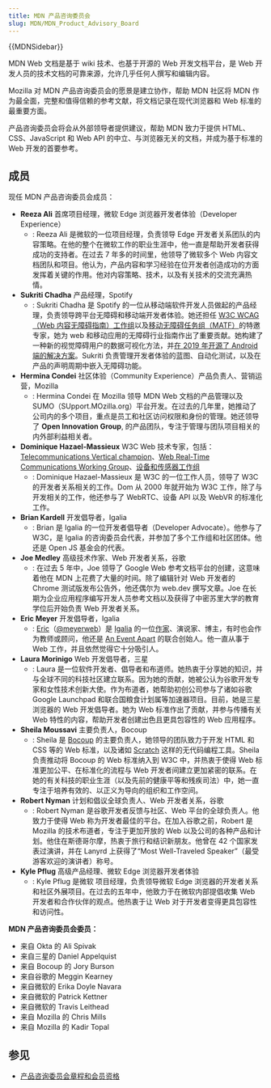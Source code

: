 ```yaml
---
title: MDN 产品咨询委员会
slug: MDN/MDN_Product_Advisory_Board
---
```


{{MDNSidebar}}

MDN Web 文档是基于 wiki 技术、也基于开源的 Web 开发文档平台，是 Web 开发人员的技术文档的可靠来源，允许几乎任何人撰写和编辑内容。

Mozilla 对 MDN 产品咨询委员会的愿景是建立协作，帮助 MDN 社区将 MDN 作为最全面，完整和值得信赖的参考文献，将文档记录在现代浏览器和 Web 标准的最重要方面。

产品咨询委员会将会从外部领导者提供建议，帮助 MDN 致力于提供 HTML、CSS、JavaScript 和 Web API 的中立、与浏览器无关的文档，并成为基于标准的 Web 开发的首要参考。

## 成员

现任 MDN 产品咨询委员会成员：

- **Reeza Ali**
  首席项目经理，微软 Edge 浏览器开发者体验（Developer Experience）
  - : Reeza Ali 是微软的一位项目经理，负责领导 Edge 开发者关系团队的内容策略。在他的整个在微软工作的职业生涯中，他一直是帮助开发者获得成功的支持者。在过去 7 年多的时间里，他领导了微软多个 Web 内容文档团队和项目。他认为，产品内容和学习经验在位开发者创造成功的方面发挥着关键的作用。他对内容策略、技术，以及有关技术的交流充满热情。
- **Sukriti Chadha**
  产品经理，Spotify
  - : Sukriti Chadha 是 Spotify 的一位从移动端软件开发人员做起的产品经理，负责领导跨平台无障碍和移动端开发者体验。她还担任 [W3C WCAG（Web 内容无障碍指南）工作组](https://www.w3.org/WAI/standards-guidelines/wcag/)以及[移动无障碍任务组（MATF）](https://www.w3.org/WAI/standards-guidelines/mobile/)的特邀专家，她为 web 和移动应用的无障碍行业指南作出了重要贡献。她构建了一种新的视觉障碍用户的数据可视化方法，并[在 2019 年开源了 Android 端的解决方案](https://developer.yahoo.com/blogs/612790529269366784/)。Sukriti 负责管理开发者体验的蓝图、自动化测试，以及在产品的声明周期中嵌入无障碍功能。
- **Hermina Condei**
  社区体验（Community Experience）产品负责人、营销运营，Mozilla
  - : Hermina Condei 在 Mozilla 领导 MDN Web 文档的产品管理以及 SUMO（SUpport.MOzilla.org）平台开发。在过去的几年里，她推动了公司内的多个项目，重点是员工和社区访问权限和身份的管理。她还领导了 **Open Innovation Group**, 的产品团队，专注于管理与团队项目相关的内外部利益相关者。
- **Dominique Hazael-Massieux**
  W3C Web 技术专家，包括：[Telecommunications Vertical champion](https://www.w3.org/Telco/)、[Web Real-Time Communications Working Group](https://www.w3.org/groups/wg/webrtc)、[设备和传感器工作组](https://www.w3.org/das/)
  - : Dominique Hazael-Massieux 是 W3C 的一位工作人员，领导了 W3C 的开发者关系相关的工作。Dom 从 2000 年就开始为 W3C 工作，除了与开发相关的工作，他还参与了 WebRTC、设备 API 以及 WebVR 的标准化工作。
- **Brian Kardell**
  开发倡导者，Igalia
  - : Brian 是 Igalia 的一位开发者倡导者（Developer Advocate）。他参与了 W3C，是 Igalia 的咨询委员会代表，并参加了多个工作组和社区团体。他还是 Open JS 基金会的代表。
- **Joe Medley**
  高级技术作家、Web 开发者关系，谷歌
  - : 在过去 5 年中，Joe 领导了 Google Web 参考文档平台的创建，这意味着他在 MDN 上花费了大量的时间。除了编辑针对 Web 开发者的 Chrome 测试版发布公告外，他还偶尔为 web.dev 撰写文章。Joe 在长期为企业应用程序编写开发人员参考文档以及获得了中密苏里大学的教育学位后开始负责 Web 开发者关系。
- **Eric Meyer**
  开发倡导者，Igalia
  - : [Eric](https://meyerweb.com/)（[@meyerweb](https://twitter.com/meyerweb)）是 [Igalia](https://www.igalia.com/) 的一位[作家](https://meyerweb.com/eric/writing.html)、演说家、博主，有时也会作为教师或顾问，他还是 [An Event Apart](https://aneventapart.com/) 的联合创始人。他一直从事于 Web 工作，并且依然觉得它十分吸引人。
- **Laura Morinigo**
  Web 开发倡导者，三星
  - : Laura 是一位软件开发者、倡导者和布道师。她热衷于分享她的知识，并与全球不同的科技社区建立联系。因为她的贡献，她被公认为谷歌开发专家和女性技术创新大使。作为布道者，她帮助初创公司参与了诸如谷歌 Google Launchpad 和联合国粮食计划属等加速器项目。目前，她是三星浏览器的 Web 开发倡导者。她为 Web 标准作出了贡献，并参与传播有关 Web 特性的内容，帮助开发者创建出色且更具包容性的 Web 应用程序。
- **Sheila Moussavi**
  主要负责人，Bocoup
  - : Sheila 是 [Bocoup](https://bocoup.com/about) 的主要负责人，她领导的团队致力于开发 HTML 和 CSS 等的 Web 标准，以及诸如 [Scratch](https://www.scratchfoundation.org/) 这样的无代码编程工具。Sheila 负责推动将 Bocoup 的 Web 标准纳入到 W3C 中，并热衷于使得 Web 标准更加公平、在标准化的流程与 Web 开发者间建立更加紧密的联系。在她的有关科技的职业生涯（以及先前的健康平等和残疾司法）中，她一直专注于培养有效的、以正义为导向的组织和工作空间。
- **Robert Nyman**
  计划和倡议全球负责人、Web 开发者关系，谷歌
  - : Robert Nyman 是谷歌开发者反馈与社区、Web 平台的全球负责人。他致力于使得 Web 称为开发者最佳的平台。在加入谷歌之前，Robert 是 Mozilla 的技术布道者，专注于更加开放的 Web 以及公司的各种产品和计划。他住在斯德哥尔摩，热衷于旅行和结识新朋友。他曾在 42 个国家发表过演讲，并在 Lanyrd 上获得了“Most Well-Traveled Speaker”（最受游客欢迎的演讲者）称号。
- **Kyle Pflug**
  高级产品经理、微软 Edge 浏览器开发者体验
  - : Kyle Pflug 是微软 项目经理，负责领导微软 Edge 浏览器的开发者关系和社区外展项目。在过去的五年中，他致力于在微软内部提倡收集 Web 开发者和合作伙伴的观点。他热衷于让 Web 对于开发者变得更具包容性和访问性。

**MDN 产品咨询委员会委员：**

- 来自 Okta 的 Ali Spivak
- 来自三星的 Daniel Appelquist
- 来自 Bocoup 的 Jory Burson
- 来自谷歌的 Meggin Kearney
- 来自微软的 Erika Doyle Navara
- 来自微软的 Patrick Kettner
- 来自微软的 Travis Leithead
- 来自 Mozilla 的 Chris Mills
- 来自 Mozilla 的 Kadir Topal

## 参见

- [产品咨询委员会章程和会员资格](/zh-CN/docs/MDN/MDN_Product_Advisory_Board/Membership)
